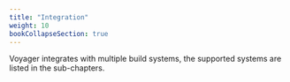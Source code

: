```yaml
---
title: "Integration"
weight: 10
bookCollapseSection: true
---
```


Voyager integrates with multiple build systems, the supported systems are listed in the sub-chapters.